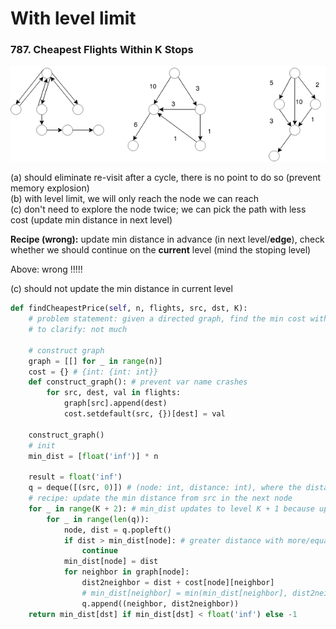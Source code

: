 # With level limit

### 787. Cheapest Flights Within K Stops



![a, b, c](../../.gitbook/assets/cheapest_flight_k_stop4.png)

\(a\) should eliminate re-visit after a cycle, there is no point to do so \(prevent memory explosion\)  
\(b\) with level limit, we will only reach the node we can reach  
\(c\) don't need to explore the node twice; we can pick the path with less cost \(update min distance in next level\)

**Recipe \(wrong\):** update min distance in advance \(in next level/**edge**\), check whether we should continue on the **current** level \(mind the stoping level\)

Above: wrong !!!!!

\(c\) should not update the min distance in current level

```python
def findCheapestPrice(self, n, flights, src, dst, K):
    # problem statement: given a directed graph, find the min cost within K + 2 level
    # to clarify: not much

    # construct graph
    graph = [[] for _ in range(n)]
    cost = {} # {int: {int: int}}
    def construct_graph(): # prevent var name crashes
        for src, dest, val in flights:
            graph[src].append(dest)
            cost.setdefault(src, {})[dest] = val

    construct_graph()
    # init
    min_dist = [float('inf')] * n

    result = float('inf')
    q = deque([(src, 0)]) # (node: int, distance: int), where the distance is that's acc so far
    # recipe: update the min distance from src in the next node
    for _ in range(K + 2): # min_dist updates to level K + 1 because updates are done in next level
        for _ in range(len(q)):
            node, dist = q.popleft()
            if dist > min_dist[node]: # greater distance with more/equal steps, safely eliminate
                continue
            min_dist[node] = dist
            for neighbor in graph[node]:
                dist2neighbor = dist + cost[node][neighbor]
                # min_dist[neighbor] = min(min_dist[neighbor], dist2neighbor) # bug
                q.append((neighbor, dist2neighbor))
    return min_dist[dst] if min_dist[dst] < float('inf') else -1
```


